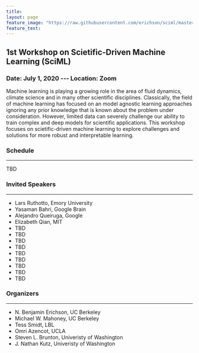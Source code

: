 ```yaml
---
title:
layout: page
feature_image: "https://raw.githubusercontent.com/erichson/sciml/master/img/logo.png"
feature_text:
---
```


## 1st Workshop on Scietific-Driven Machine Learning (SciML)
### Date: July 1, 2020 --- Location: Zoom


Machine learning is playing a growing role in the area of fluid dynamics, climate science and in many other scientific disciplines. Classically, the field of machine learning has focused on an model agnostic learning approaches ignoring any prior knowledge that is known about the problem under consideration. However, limited data can severely challenge our ability to train complex and deep models for scientific applications. This workshop focuses on scietific-driven machine learning to explore challenges and solutions for more robust and interpretable learning.

### Schedule
---
TBD

### Invited Speakers
---

* Lars Ruthotto, Emory University
* Yasaman Bahri, Google Brain
* Alejandro Queiruga, Google
* Elizabeth Qian, MIT
* TBD
* TBD
* TBD
* TBD
* TBD
* TBD
* TBD
* TBD
* TBD


### Organizers 
---
* N. Benjamin Erichson, UC Berkeley
* Michael W. Mahoney, UC Berkeley
* Tess Smidt, LBL
* Omri Azencot, UCLA
* Steven L. Brunton, Univeristy of Washington
* J. Nathan Kutz, Univeristy of Washington

